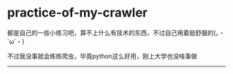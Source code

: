 # practice-of-my-crawler
<meta charset="utf-8">
<html>
<body>
<p>都是自己的一些小练习吧，算不上什么有技术的东西，不过自己用着挺舒服的(。・`ω´・)</p>
<p>不过我没事就会练练爬虫，毕竟python这么好用，刚上大学也没啥事做</p>
<hr></hr>
